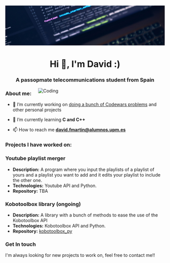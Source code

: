 ![](https://github.com/dawfunes/dawfunes/blob/main/banner_gh.jpg)

<h1 align="center">Hi 👋, I'm David :)</h1>
<h3 align="center">A passopmate telecommunications student from Spain</h3>

<img align="right" alt="Coding" width="400" src="https://acegif.com/wp-content/uploads/gifs/starfall-gif-46.gif">

<h3 align="left">About me: </h3>

- 🔭 I’m currently working on [doing a bunch of Codewars problems](https://www.codewars.com/users/daw_funes) and other personal projects

- 🌱 I’m currently learning **C and C++**

- 📫 How to reach me **david.fmartin@alumnos.upm.es**

<h3 align="left">Projects I have worked on: </h3>
<p align="left">
  
### Youtube playlist merger
  - **Description:** A program where you input the playlists of a playlist of yours and a playlist you want to add and it edits your playlist to include the other one.
  - **Technologies:** Youtube API and Python.
  - **Repository:** TBA

### Kobotoolbox library (ongoing)
  - **Description:** A library with a bunch of methods to ease the use of the Kobotoolbox API
  - **Technologies:** Kobotoolbox API and Python.
  - **Repository:** [kobotoolbox_py](https://github.com/dawfunes/kobotoolbox_py)
</p>

<h3 align="left">Get In touch</h3>
<p align="left">
I'm always looking for new projects to work on, feel free to contact me!!
</p>
